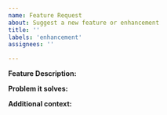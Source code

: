 ```yaml
---
name: Feature Request
about: Suggest a new feature or enhancement
title: ''
labels: 'enhancement'
assignees: ''

---
```


**Feature Description:**
<!-- Describe the feature you'd like to see. -->

**Problem it solves:**
<!-- Explain why this feature is needed. -->

**Additional context:**
<!-- Add any other information or screenshots related to the feature request. -->
